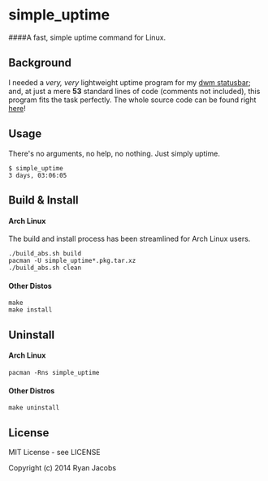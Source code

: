 simple_uptime
=============

####A fast, simple uptime command for Linux.

Background
----------
I needed a *very, very* lightweight uptime program for my
[dwm statusbar](https://github.com/ryanmjacobs/ryans_dotfiles/blob/master/.bin/dwmstatus#L19);
and, at just a mere **53** standard lines of code (comments not included), this program fits the task
perfectly. The whole source code can be found right [here](https://github.com/ryanmjacobs/simple_uptime/blob/master/src/simple_uptime.c)!

Usage
-----
There's no arguments, no help, no nothing. Just simply uptime.
```
$ simple_uptime
3 days, 03:06:05
```

Build & Install
---------------

#### Arch Linux
The build and install process has been streamlined for Arch Linux users.
```
./build_abs.sh build
pacman -U simple_uptime*.pkg.tar.xz
./build_abs.sh clean
```

#### Other Distos
```
make
make install
```

Uninstall
---------

#### Arch Linux
```
pacman -Rns simple_uptime
```

#### Other Distros
```
make uninstall
```

License
-------

MIT License - see LICENSE

Copyright (c) 2014 Ryan Jacobs
